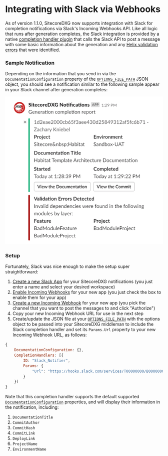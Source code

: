 # Integrating with Slack via Webhooks

As of version 1.1.0, SitecoreDXG now supports integration with Slack for completion notifications via Slack's Incoming Webhooks API. Like all logic that runs after generation completes, the Slack integration is provided by a native [completion handler plugin](../../architecture/plugins/completion-handler-sub-component.md) that calls the Slack API to post a message with some basic information about the generation and any [Helix validation errors](../../overview/helix-validation.md) that were identified. 

### Sample Notification

Depending on the information that you send in via the `DocumentationConfiguration` property of the [`OPTIONS_FILE_PATH`](../../getting-started/using-sitecoredxg/using-the-default-rabbitmq-middleman-and-trigger/) JSON object, you should see a notification similar to the following sample appear in your Slack channel after generation completes:

![SitecoreDXG Generation Completion Notification Sample](../../.gitbook/assets/slack-notification.png)

### Setup

Fortunately, Slack was nice enough to make the setup super straightforward:

1. [Create a new Slack App](https://api.slack.com/incoming-webhooks#getting-started) for your SitecoreDXG notifications \(you just enter a name and select your desired workspace\)
2. [Enable Incoming Webhooks](https://api.slack.com/incoming-webhooks#enable_webhooks) for your new app \(you just check the box to enable them for your app\)
3. [Create a new Incoming Webhook](https://api.slack.com/incoming-webhooks#create_a_webhook) for your new app \(you pick the channel that you want to post the messages to and click "Authorize"\)
4. Copy your new Incoming Webhook URL for use in the next step
5. Create/update the JSON file at your [`OPTIONS_FILE_PATH`](../../getting-started/using-sitecoredxg/using-the-default-rabbitmq-middleman-and-trigger/) with the options object to be passed into your SitecoreDXG middleman to include the Slack completion handler and set its `Params.Url` property to your new Incoming Webhook URL, as follows:

```javascript
{
    DocumentationConfiguration: {},
    CompletionHandlers: [{
        ID: "Slack_Notifier",
        Params: {
            "Url": "https://hooks.slack.com/services/T00000000/B00000000/XXXXXXXXXXXXXXXXXXXXXXXX"
        }
    }]
}
```

Note that this completion handler supports the default supported [`DocumentationConfiguration`](../../getting-started/using-sitecoredxg/using-the-default-rabbitmq-middleman-and-trigger/using-the-documentationconfiguration-object.md) properties, and will display their information in the notification, including:

1. `DocumentationTitle`
2. `CommitAuthor`
3. `CommitHash`
4. `CommitLink`
5. `DeployLink`
6. `ProjectName`
7. `EnvironmentName`



